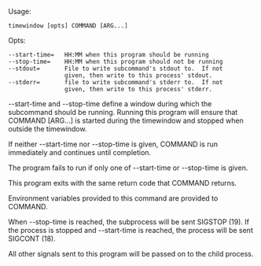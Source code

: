 Usage:

    timewindow [opts] COMMAND [ARG...]

Opts:

    --start-time=   HH:MM when this program should be running
    --stop-time=    HH:MM when this program should not be running
    --stdout=       File to write subcommand's stdout to.  If not
                    given, then write to this process' stdout.
    --stderr=       file to write subcommand's stderr to.  If not
                    given, then write to this process' stderr.

--start-time and --stop-time define a window during which the subcommand should be running.  Running this program will ensure that COMMAND [ARG...] is started during the timewindow and stopped when outside the timewindow.

If neither --start-time nor --stop-time is given, COMMAND is run immediately and continues until completion.

The program fails to run if only one of --start-time or --stop-time is given.

This program exits with the same return code that COMMAND returns.

Environment variables provided to this command are provided to COMMAND.

When --stop-time is reached, the subprocess will be sent SIGSTOP (19).  If the process is stopped and --start-time is reached, the process will be sent SIGCONT (18).

All other signals sent to this program will be passed on to the child process.


